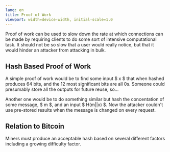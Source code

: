 ```yaml
---
lang: en
title: Proof of Work
viewport: width=device-width, initial-scale=1.0
---
```

Proof of work can be used to slow down the rate at which connections can be 
made by requiring clients to do some sort of intensive computational task. It
should not be so slow that a user would really notice, but that it would 
hinder an attacker from attacking in bulk. 

## Hash Based Proof of Work
A simple proof of work would be to find some input $ x $ that when hashed
produces 64 bits, and the 12 most significant bits are all 0s. Someone could
presumably store all the outputs for future reuse, so...

Another one would be to do something similar but hash the concentation of 
some message, $ m $, and an input $ H(m||x) $. Now the attacker couldn't use
pre-stored results when the message is changed on every request. 

## Relation to Bitcoin
Miners must produce an acceptable hash based on several different factors 
including a growing difficulty factor. 